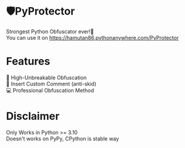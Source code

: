 # 🛡️PyProtector
Strongest Python Obfuscator ever!💪<br>
You can use it on https://hamutan86.pythonanywhere.com/PyProtector
# Features
🧱 High-Unbreakable Obfuscation<br>
📣 Insert Custom Comment (anti-skid)<br>
💻 Professional Obfuscation Method<br>
# Disclaimer
Only Works in Python >= 3.10<br>
Doesn't works on PyPy, CPython is stable way
